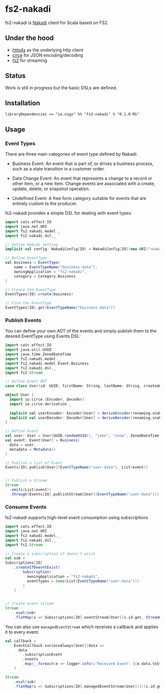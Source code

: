 # fs2-nakadi
fs2-nakadi is [Nakadi](https://nakadi.io/) client for Scala based on FS2.

## Under the hood

- [http4s](https://github.com/http4s/http4s) as the underlying http client
- [circe](https://github.com/circe/circe) for JSON encoding/decoding
- [fs2](https://github.com/functional-streams-for-scala/fs2) for streaming

## Status
Work is still in progress but the basic DSLs are defined.

## Installation
```sbtshell
libraryDependencies += "io.nigo" %% "fs2-nakadi" % "0.1.0-M1"
```

## Usage

### Event Types
There are three main categories of event type defined by Nakadi:

- Business Event: An event that is part of, or drives a business process, such as a state transition in a customer order.

- Data Change Event: An event that represents a change to a record or other item, or a new item. Change events are associated with a create, update, delete, or snapshot operation.

- Undefined Event: A free form category suitable for events that are entirely custom to the producer.

fs2-nakadi provides a simple DSL for dealing with event types:
```scala
import cats.effect.IO
import java.net.URI
import fs2.nakadi.model._
import fs2.nakadi.dsl._

// Define Nakadi setting
implicit val config: NakadiConfig[IO] = NakadiConfig[IO](new URI("<nakadi-uri>"))

// Define EventType
val business = EventType(
    name = EventTypeName("business-data"), 
    owningApplication = "fs2-nakadi", 
    category = Category.Business
)

// Create the EventType
EventTypes[IO].create(business)

// Find the EventType
EventTypes[IO].get(EventTypeName("business-data"))
```

### Publish Events
You can define your own ADT of the events and simply publish them to the desired EventType using Events DSL:

```scala
import cats.effect.IO
import java.util.UUID
import java.time.ZonedDateTime
import fs2.nakadi.model._
import fs2.nakadi.model.Event.Business
import fs2.nakadi.dsl._
import fs2.Stream

// Define Event ADT
case class User(id: UUID, firstName: String, lastName: String, createdAt: ZonedDateTime)

object User {
  import io.circe.{Encoder, Decoder}
  import io.circe.derivation._ 
  
  implicit val userEncoder: Encoder[User] = deriveEncoder(renaming.snakeCase)
  implicit val userDecoder: Decoder[User] = deriveDecoder(renaming.snakeCase)
}

// Define Event
val user: User = User(UUID.randomUUID(), "john", "snow", ZonedDateTime.now()) 
val event: Event[User] = Business(
  data = user,
  metadata = Metadata()
)

// Publish a list of Event
Events[IO].publish[User](EventTypeName("user-data"), List(event))


// Publish a Stream
Stream
  .emits(List(event))
  .through(Events[IO].publishStream[User](EventTypeName("user-data")))

```

### Consume Events
fs2-nakadi supports high-level event consumption using subscriptions

```scala
import cats.effect.IO
import java.net.URI
import fs2.nakadi.model._
import fs2.nakadi.dsl._
import fs2.Stream

// Create a subscription if doesn't exist
val sub = 
Subscriptions[IO]
    .createIfDoesntExist(
        Subscription(
          owningApplication = "fs2-nakadi", 
          eventTypes = Some(List(EventTypeName("user-data")))
        )
    )
    

// Create event stream
Stream
    .eval(sub)
    .flatMap(s => Subscriptions[IO].eventStream[User](s.id.get, StreamConfig()))

```

You can also use `managedEventStream` which receives a callback and applies it to every event:

```scala
val callback =
    EventCallback.successAlways[User](data =>
      data
        .subscriptionEvent
        .events
        .map(_.foreach(e => logger.info(s"Received Event: ${e.data.toString}")))
    )

Stream
    .eval(sub)
    .flatMap(s => Subscriptions[IO].managedEventStream[User](1)(s.id.get, callback, StreamConfig()))
```

 



